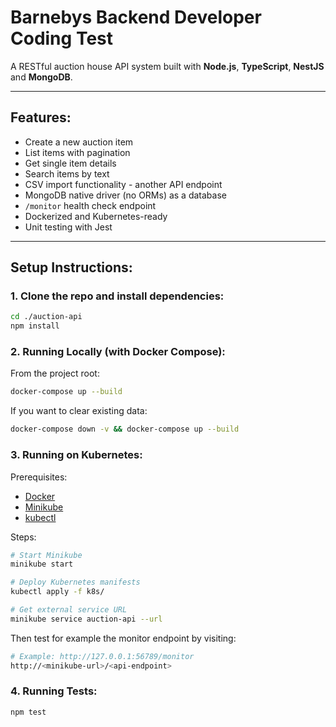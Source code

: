 # Barnebys Backend Developer Coding Test

A RESTful auction house API system built with **Node.js**, **TypeScript**, **NestJS** and **MongoDB**.

---

## Features:

- Create a new auction item
- List items with pagination
- Get single item details
- Search items by text
- CSV import functionality - another API endpoint
- MongoDB native driver (no ORMs) as a database
- `/monitor` health check endpoint
- Dockerized and Kubernetes-ready
- Unit testing with Jest

---

## Setup Instructions:

### 1. Clone the repo and install dependencies:

```bash
cd ./auction-api
npm install
```

### 2. Running Locally (with Docker Compose):

From the project root:
```bash
docker-compose up --build
```

If you want to clear existing data:
```bash
docker-compose down -v && docker-compose up --build
```

### 3. Running on Kubernetes:

Prerequisites:
- [Docker](https://www.docker.com/)
- [Minikube](https://minikube.sigs.k8s.io/docs/)
- [kubectl](https://kubernetes.io/docs/tasks/tools/)

Steps:

```bash
# Start Minikube
minikube start

# Deploy Kubernetes manifests
kubectl apply -f k8s/

# Get external service URL
minikube service auction-api --url
```

Then test for example the monitor endpoint by visiting:
```bash
# Example: http://127.0.0.1:56789/monitor
http://<minikube-url>/<api-endpoint>
```

### 4. Running Tests:

```bash
npm test
```
